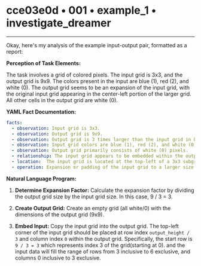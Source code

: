 # cce03e0d • 001 • example_1 • investigate_dreamer

---
Okay, here's my analysis of the example input-output pair, formatted as a report:

**Perception of Task Elements:**

The task involves a grid of colored pixels. The input grid is 3x3, and the output grid is 9x9. The colors present in the input are blue (1), red (2), and white (0). The output grid seems to be an expansion of the input grid, with the original input grid appearing in the center-left portion of the larger grid. All other cells in the output grid are white (0).

**YAML Fact Documentation:**



```yaml
facts:
  - observation: Input grid is 3x3.
  - observation: Output grid is 9x9.
  - observation: Output grid is 3 times larger than the input grid in both dimensions.
  - observation: Input grid colors are blue (1), red (2), and white (0).
  - observation: Output grid primarily consists of white (0) pixels.
  - relationship: The input grid appears to be embedded within the output grid.
  - location:  The input grid is located at the top-left of a 3x3 subgrid, itself starting on row 4, column 1 of the output grid
  - operation: Expansion or padding of the input grid to a larger size.
```



**Natural Language Program:**

1.  **Determine Expansion Factor:** Calculate the expansion factor by dividing the output grid size by the input grid size. In this case, 9 / 3 = 3.

2. **Create Output Grid:** Create an empty grid (all white/0) with the dimensions of the output grid (9x9).

3.  **Embed Input:** Copy the input grid into the output grid. The top-left corner of the input grid should be placed at row index `output_height / 3` and column index `0` within the output grid. Specifically, the start row is `9 / 3 = 3` which represents index 3 of the grid(starting at 0).
    and the input data will fill the range of rows from 3 inclusive to 6 exclusive, and columns 0 inclusive to 3 exclusive.


